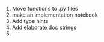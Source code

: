 1. Move functions to .py files
1. make an implementation notebook 
1. Add type hints
1. Add elaborate doc strings
1. 



